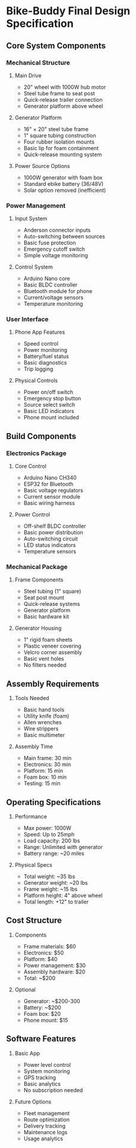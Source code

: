 # Bike-Buddy Final Design Specification

## Core System Components

### Mechanical Structure

1. Main Drive
    - 20" wheel with 1000W hub motor
    - Steel tube frame to seat post
    - Quick-release trailer connection
    - Generator platform above wheel

2. Generator Platform
    - 16" × 20" steel tube frame
    - 1" square tubing construction
    - Four rubber isolation mounts
    - Basic lip for foam containment
    - Quick-release mounting system

3. Power Source Options
    - 1000W generator with foam box
    - Standard ebike battery (36/48V)
    - Solar option removed (inefficient)

### Power Management

1. Input System
    - Anderson connector inputs
    - Auto-switching between sources
    - Basic fuse protection
    - Emergency cutoff switch
    - Simple voltage monitoring

2. Control System
    - Arduino Nano core
    - Basic BLDC controller
    - Bluetooth module for phone
    - Current/voltage sensors
    - Temperature monitoring

### User Interface

1. Phone App Features
    - Speed control
    - Power monitoring
    - Battery/fuel status
    - Basic diagnostics
    - Trip logging

2. Physical Controls
    - Power on/off switch
    - Emergency stop button
    - Source select switch
    - Basic LED indicators
    - Phone mount included

## Build Components

### Electronics Package

1. Core Control
    - Arduino Nano CH340
    - ESP32 for Bluetooth
    - Basic voltage regulators
    - Current sensor module
    - Basic wiring harness

2. Power Control
    - Off-shelf BLDC controller
    - Basic power distribution
    - Auto-switching circuit
    - LED status indicators
    - Temperature sensors

### Mechanical Package

1. Frame Components
    - Steel tubing (1" square)
    - Seat post mount
    - Quick-release systems
    - Generator platform
    - Basic hardware kit

2. Generator Housing
    - 1" rigid foam sheets
    - Plastic veneer covering
    - Velcro corner assembly
    - Basic vent holes
    - No filters needed

## Assembly Requirements

1. Tools Needed
    - Basic hand tools
    - Utility knife (foam)
    - Allen wrenches
    - Wire strippers
    - Basic multimeter

2. Assembly Time
    - Main frame: 30 min
    - Electronics: 30 min
    - Platform: 15 min
    - Foam box: 10 min
    - Testing: 15 min

## Operating Specifications

1. Performance
    - Max power: 1000W
    - Speed: Up to 25mph
    - Load capacity: 200 lbs
    - Range: Unlimited with generator
    - Battery range: ~20 miles

2. Physical Specs
    - Total weight: ~35 lbs
    - Generator weight: ~20 lbs
    - Frame weight: ~15 lbs
    - Platform height: 4" above wheel
    - Total length: +12" to trailer

## Cost Structure

1. Components
    - Frame materials: $60
    - Electronics: $50
    - Platform: $40
    - Power management: $30
    - Assembly hardware: $20
    - Total: ~$200

2. Optional
    - Generator: ~$200-300
    - Battery: ~$200
    - Foam box: $20
    - Phone mount: $15

## Software Features

1. Basic App
    - Power level control
    - System monitoring
    - GPS tracking
    - Basic analytics
    - No subscription needed

2. Future Options
    - Fleet management
    - Route optimization
    - Delivery tracking
    - Maintenance logs
    - Usage analytics